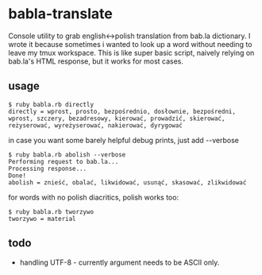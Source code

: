 # babla-translate
Console utility to grab english&lt;->polish translation from bab.la dictionary. I wrote it because sometimes i wanted to look up a word without needing to leave my tmux workspace. This is like super basic script, naively relying on bab.la's HTML response, but it works for most cases. 

## usage

```
$ ruby babla.rb directly
directly = wprost, prosto, bezpośrednio, dosłownie, bezpośredni, wprost, szczery, bezadresowy, kierować, prowadzić, skierować, reżyserować, wyreżyserować, nakierować, dyrygować
```

in case you want some barely helpful debug prints, just add --verbose

```
$ ruby babla.rb abolish --verbose
Performing request to bab.la...
Processing response...
Done!
abolish = znieść, obalać, likwidować, usunąć, skasować, zlikwidować
```

for words with no polish diacritics, polish works too:
```
$ ruby babla.rb tworzywo
tworzywo = material
```
## todo

* handling UTF-8 - currently argument needs to be ASCII only.
